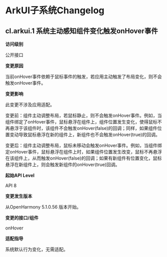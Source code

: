 # ArkUI子系统Changelog


## cl.arkui.1 系统主动感知组件变化触发onHover事件

**访问级别**

公开接口

**变更原因**

当前onHover事件依赖于鼠标事件的触发，若应用主动触发了布局变化，则不会触发onHover事件。

**变更影响**

此变更不涉及应用适配。

变更前：组件主动调整布局，若鼠标静止，则不会触发onHover事件。例如，当组件绑定了onHover事件，鼠标悬浮在组件上，组件位置发生变化，使得鼠标不再悬浮于该组件时，该组件不会触发onHover(false)的回调；同样，如果组件位置变动导致鼠标悬浮在新的组件上，新组件也不会触发onHover(true)的回调。

变更后：组件主动调整布局，鼠标未移动会触发onHover事件。例如，当组件绑定onHover事件，鼠标悬浮在组件上时，如果组件位置发生改变，鼠标不再悬浮在该组件上，从而触发onHover(false)的回调；如果有新组件有位置变化，鼠标悬浮在新组件上，则会触发新组件的onHover(true)回调。

**起始API Level**

API 8

**变更发生版本**

从OpenHarmony 5.1.0.56 版本开始。

**变更的接口/组件**

onHover

**适配指导**

系统默认行为变化，无需适配。